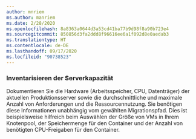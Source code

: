 ```yaml
---
author: mnriem
ms.author: manriem
ms.date: 2/28/2020
ms.openlocfilehash: 8a8363a0644d3a53cd41ba77b9d98f8a90b723e4
ms.sourcegitcommit: 850856d3fa2ddd8f96616ee6a1f092d8e0aedab3
ms.translationtype: HT
ms.contentlocale: de-DE
ms.lasthandoff: 09/17/2020
ms.locfileid: "90738523"
---
```

### <a name="inventory-server-capacity"></a>Inventarisieren der Serverkapazität

Dokumentieren Sie die Hardware (Arbeitsspeicher, CPU, Datenträger) der aktuellen Produktionsserver sowie die durchschnittliche und maximale Anzahl von Anforderungen und die Ressourcennutzung. Sie benötigen diese Informationen unabhängig vom gewählten Migrationspfad. Dies ist beispielsweise hilfreich beim Auswählen der Größe von VMs in Ihrem Knotenpool, der Speichermenge für den Container und der Anzahl von benötigten CPU-Freigaben für den Container.
